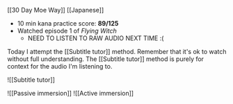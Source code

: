 [[30 Day Moe Way]]
[[Japanese]]
* 10 min kana practice score: **89/125**
* Watched episode 1 of *Flying Witch*
	* NEED TO LISTEN TO RAW AUDIO NEXT TIME :(

Today I attempt the [[Subtitle tutor]] method.
Remember that it's ok to watch without full understanding. The [[Subtitle tutor]] method is purely for context for the audio I'm listening to. 

![[Subtitle tutor]]

![[Passive immersion]]
![[Active immersion]]
